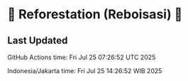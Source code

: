 
# 🌳 Reforestation (Reboisasi) 🌲

## Last Updated

GitHub Actions time: Fri Jul 25 07:26:52 UTC 2025

Indonesia/Jakarta time: Fri Jul 25 14:26:52 WIB 2025
